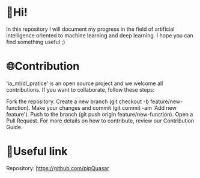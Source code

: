 # 👋Hi!
In this repository I will document my progress in the field of artificial intelligence oriented to machine learning and deep learning. I hope you can find something useful ;)

# 🌐Contribution
'ia_ml/dl_pratice' is an open source project and we welcome all contributions. If you want to collaborate, follow these steps:

Fork the repository. Create a new branch (git checkout -b feature/new-function). Make your changes and commit (git commit -am 'Add new feature'). Push to the branch (git push origin feature/new-function). Open a Pull Request. For more details on how to contribute, review our Contribution Guide.

# 🔗Useful link
Repository: https://github.com/pipQuasar
